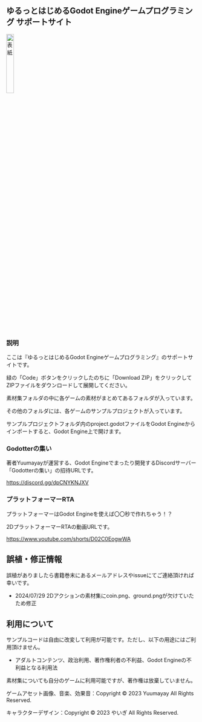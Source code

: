 ## ゆるっとはじめるGodot Engineゲームプログラミング サポートサイト
<img alt="表紙" src="https://github.com/user-attachments/assets/3b3db9dc-0e74-43ca-8207-61b690d73eda" width="20%">

### 説明

ここは『ゆるっとはじめるGodot Engineゲームプログラミング』のサポートサイトです。

緑の「Code」ボタンをクリックしたのちに「Download ZIP」をクリックしてZIPファイルをダウンロードして展開してください。

素材集フォルダの中に各ゲームの素材がまとめてあるフォルダが入っています。

その他のフォルダには、各ゲームのサンプルプロジェクトが入っています。

サンプルプロジェクトフォルダ内のproject.godotファイルをGodot Engineからインポートすると、Godot Engine上で開けます。

### Godotterの集い

著者Yuumayayが運営する、Godot Engineでまったり開発するDiscordサーバー「Godotterの集い」の招待URLです。

https://discord.gg/dpCNYKNJXV

### プラットフォーマーRTA

プラットフォーマーはGodot Engineを使えば〇〇秒で作れちゃう！？

2DプラットフォーマーRTAの動画URLです。

https://www.youtube.com/shorts/D02C0EogwWA


## 誤植・修正情報
誤植がありましたら書籍巻末にあるメールアドレスやissueにてご連絡頂ければ幸いです。

- 2024/07/29 2Dアクションの素材集にcoin.png、ground.pngが欠けていたため修正


## 利用について
サンプルコードは自由に改変して利用が可能です。ただし、以下の用途にはご利用頂けません。
- アダルトコンテンツ、政治利用、著作権利者の不利益、Godot Engineの不利益となる利用法


素材集についても自分のゲームに利用可能ですが、著作権は放棄していません。

ゲームアセット画像、音楽、効果音：Copyright © 2023 Yuumayay All Rights Reserved.

キャラクターデザイン：Copyright © 2023 やいぎ All Rights Reserved.

